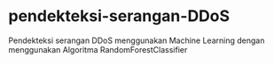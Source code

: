 # pendekteksi-serangan-DDoS
Pendekteksi serangan DDoS menggunakan Machine Learning dengan menggunakan Algoritma RandomForestClassifier
